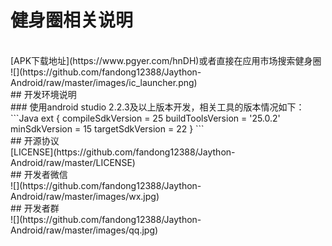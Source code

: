 # 健身圈相关说明
<br>
[APK下载地址](https://www.pgyer.com/hnDH)或者直接在应用市场搜索健身圈
<br>
![](https://github.com/fandong12388/Jaython-Android/raw/master/images/ic_launcher.png)
<br>
##  开发环境说明
<br/>
###  使用android studio 2.2.3及以上版本开发，相关工具的版本情况如下：
```Java
ext {
    compileSdkVersion = 25
    buildToolsVersion = '25.0.2'
    minSdkVersion = 15
    targetSdkVersion = 22
}
```
<br>
##  开源协议
<br>
[LICENSE](https://github.com/fandong12388/Jaython-Android/raw/master/LICENSE)
<br>
##  开发者微信
<br>
![](https://github.com/fandong12388/Jaython-Android/raw/master/images/wx.jpg)
<br>
##  开发者群
<br>
![](https://github.com/fandong12388/Jaython-Android/raw/master/images/qq.jpg)